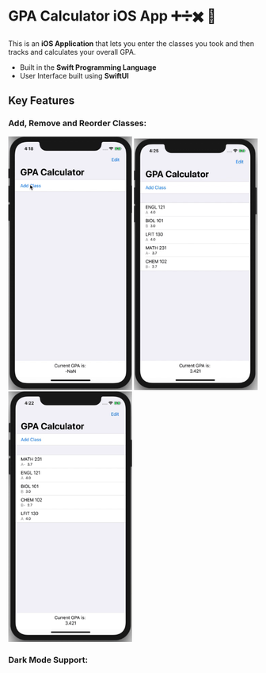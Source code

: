 # GPA Calculator iOS App ➕➗✖️ 📱

This is an **iOS Application** that lets you enter the classes you took and then tracks and calculates your overall GPA.
- Built in the **Swift Programming Language**
- User Interface built using **SwiftUI**

## Key Features 

### Add, Remove and Reorder Classes:

<img src="dcf379d86bbf9340f58ce8296c05934d.gif" width="250"/> <img src="0e5d326270b568386c9cb6bd3e42a881.gif" width="250"/> <img src="80d21f77ea3ff2446f691b397b33be2c.gif" width="250"/>

### Dark Mode Support:

